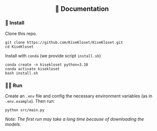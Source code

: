 
## <div align="center">📝 Documentation</div>
### 🧰 Install
Clone this repo.
```
git clone https://github.com/KiseKloset/KiseKloset.git
cd KiseKloset
```

Install with `conda` (we provide script `install.sh`)
```
conda create -n kisekloset python=3.10
conda activate kisekloset
bash install.sh
```

### 👨‍💻 Run
Create an `.env` file and config the necessary environment variables (as in `.env.example`). Then run:
```
python src/main.py
```

*Note: The first run may take a long time because of downloading the models.*
